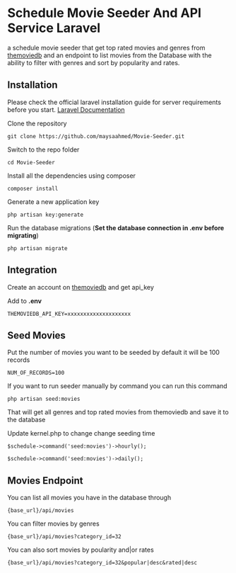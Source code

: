 # Schedule Movie Seeder And API Service Laravel
a schedule movie seeder that get top rated movies and genres from [themoviedb](https://www.themoviedb.org/) and an endpoint to list movies from the Database with the ability to filter with genres and sort by popularity and rates.


## Installation

Please check the official laravel installation guide for server requirements before you start. [Laravel Documentation](https://laravel.com/docs/8.x/installation)

Clone the repository

    git clone https://github.com/maysaahmed/Movie-Seeder.git

Switch to the repo folder

    cd Movie-Seeder

Install all the dependencies using composer

    composer install

Generate a new application key

    php artisan key:generate


Run the database migrations (**Set the database connection in .env before migrating**)

    php artisan migrate


## Integration 
Create an account on [themoviedb](https://www.themoviedb.org/) and get api_key 

Add to **.env**

    THEMOVIEDB_API_KEY=xxxxxxxxxxxxxxxxxxxx

## Seed Movies

Put the number of movies you want to be seeded 
by default it will be 100 records

    NUM_OF_RECORDS=100

If you want to run seeder manually by command you can run this command 

    php artisan seed:movies

That will get all genres and top rated movies from themoviedb and save it to the database


Update kernel.php to change change seeding time  

    $schedule->command('seed:movies')->hourly();
    
    $schedule->command('seed:movies')->daily();

## Movies Endpoint
You can list all movies you have in the database through

    {base_url}/api/movies

You can filter movies by genres

    {base_url}/api/movies?category_id=32

You can also sort movies by poularity and|or rates

    {base_url}/api/movies?category_id=32&popular|desc&rated|desc


